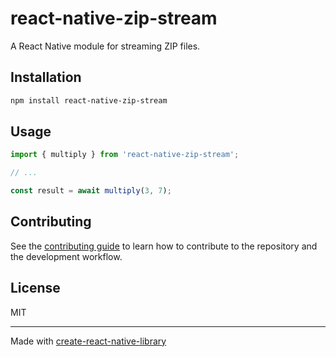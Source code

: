 # react-native-zip-stream

A React Native module for streaming ZIP files.

## Installation

```sh
npm install react-native-zip-stream
```

## Usage


```js
import { multiply } from 'react-native-zip-stream';

// ...

const result = await multiply(3, 7);
```


## Contributing

See the [contributing guide](CONTRIBUTING.md) to learn how to contribute to the repository and the development workflow.

## License

MIT

---

Made with [create-react-native-library](https://github.com/callstack/react-native-builder-bob)
